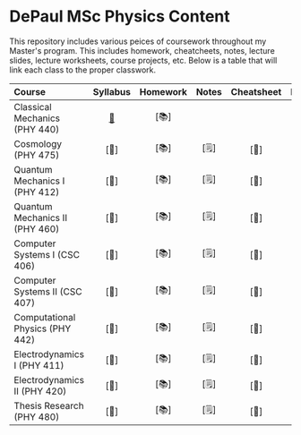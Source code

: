 # DePaul MSc Physics Content

This repository includes various peices of coursework throughout my Master's program. This includes homework, cheatcheets, notes, lecture slides, lecture worksheets, course projects, etc. Below is a table that will link each class to the proper classwork. 

| Course                               | Syllabus |           Homework                            |  Notes  |    Cheatsheet    |                           Project                            |
| :----------------------------------------------------------- | :-------------: |:----------------------------------------------------------: | :-----: | :--------------: | :----------------------------------------------------------: |
| Classical Mechanics   (PHY 440) | [:bookmark_tabs:](https://github.com/timothypholmes/depaul-msc-phy/blob/main/phy-440/syllabus/syl440a19.pdf)   | [:books:]|  | | [:test_tube:](https://github.com/timothypholmes/depaul-msc-phy/tree/main/phy-440/projects) |
| Cosmology             (PHY 475) | [:bookmark_tabs:]   | [:books:]| [:spiral_notepad:] | [:floppy_disk:]| [:test_tube:] |
| Quantum Mechanics I   (PHY 412) | [:bookmark_tabs:]   | [:books:]| [:spiral_notepad:] | [:floppy_disk:]| [:test_tube:] |
| Quantum Mechanics II  (PHY 460) | [:bookmark_tabs:]   | [:books:]| [:spiral_notepad:] | [:floppy_disk:]| [:test_tube:] |
| Computer Systems I    (CSC 406) | [:bookmark_tabs:]   | [:books:]| [:spiral_notepad:] | [:floppy_disk:]| [:test_tube:] |
| Computer Systems II   (CSC 407) | [:bookmark_tabs:]   | [:books:]| [:spiral_notepad:] | [:floppy_disk:]| [:test_tube:] |
| Computational Physics (PHY 442) | [:bookmark_tabs:]   | [:books:]| [:spiral_notepad:] | [:floppy_disk:]| [:test_tube:] |
| Electrodynamics I     (PHY 411) | [:bookmark_tabs:]   | [:books:]| [:spiral_notepad:] | [:floppy_disk:]| [:test_tube:] |
| Electrodynamics II    (PHY 420) | [:bookmark_tabs:]   | [:books:]| [:spiral_notepad:] | [:floppy_disk:]| [:test_tube:] |
| Thesis Research       (PHY 480) | [:bookmark_tabs:]   | [:books:]| [:spiral_notepad:] | [:floppy_disk:]| [:test_tube:] |

